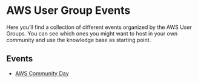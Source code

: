 # AWS User Group Events

Here you’ll find a collection of different events organized by the AWS User Groups. You can see which ones you might want to host in your own community and use the knowledge base as starting point.

## Events
- [AWS Community Day](/events/community-day/readme.md)